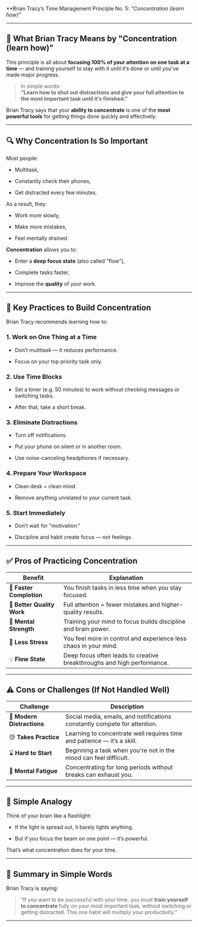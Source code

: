 **Brian Tracy’s Time Management Principle No. 5: 
	*"Concentration (learn how)”* 

---

## 🧠 **What Brian Tracy Means by "Concentration (learn how)"**

This principle is all about **focusing 100% of your attention on one task at a time** — and training yourself to stay with it until it’s done or until you've made major progress.

> In simple words:  
> **“Learn how to shut out distractions and give your full attention to the most important task until it’s finished.”**

Brian Tracy says that your **ability to concentrate** is one of the **most powerful tools** for getting things done quickly and effectively.

---

## 🔍 Why Concentration Is So Important

Most people:

- Multitask,
    
- Constantly check their phones,
    
- Get distracted every few minutes.
    

As a result, they:

- Work more slowly,
    
- Make more mistakes,
    
- Feel mentally drained.
    

**Concentration** allows you to:

- Enter a **deep focus state** (also called "flow"),
    
- Complete tasks faster,
    
- Improve the **quality** of your work.
    

---

## 📌 Key Practices to Build Concentration

Brian Tracy recommends learning how to:

### 1. **Work on One Thing at a Time**

- Don’t multitask — it reduces performance.
    
- Focus on your top priority task only.
    

### 2. **Use Time Blocks**

- Set a timer (e.g. 50 minutes) to work without checking messages or switching tasks.
    
- After that, take a short break.
    

### 3. **Eliminate Distractions**

- Turn off notifications.
    
- Put your phone on silent or in another room.
    
- Use noise-canceling headphones if necessary.
    

### 4. **Prepare Your Workspace**

- Clean desk = clean mind.
    
- Remove anything unrelated to your current task.
    

### 5. **Start Immediately**

- Don’t wait for "motivation."
    
- Discipline and habit create focus — not feelings.
    

---

## ✅ **Pros of Practicing Concentration**

|Benefit|Explanation|
|---|---|
|🚀 **Faster Completion**|You finish tasks in less time when you stay focused.|
|🎯 **Better Quality Work**|Full attention = fewer mistakes and higher-quality results.|
|🧠 **Mental Strength**|Training your mind to focus builds discipline and brain power.|
|🧘 **Less Stress**|You feel more in control and experience less chaos in your mind.|
|💡 **Flow State**|Deep focus often leads to creative breakthroughs and high performance.|

---

## ⚠️ **Cons or Challenges (If Not Handled Well)**

|Challenge|Description|
|---|---|
|📱 **Modern Distractions**|Social media, emails, and notifications constantly compete for attention.|
|😓 **Takes Practice**|Learning to concentrate well requires time and patience — it’s a skill.|
|⌛ **Hard to Start**|Beginning a task when you're not in the mood can feel difficult.|
|🔁 **Mental Fatigue**|Concentrating for long periods without breaks can exhaust you.|

---

## 💬 Simple Analogy

Think of your brain like a flashlight:

- If the light is spread out, it barely lights anything.
    
- But if you focus the beam on one point — it’s powerful.
    

That’s what concentration does for your time.

---

## 🧠 **Summary in Simple Words**

Brian Tracy is saying:

> “If you want to be successful with your time, you must **train yourself to concentrate** fully on your most important task, without switching or getting distracted. This one habit will multiply your productivity.”

---

